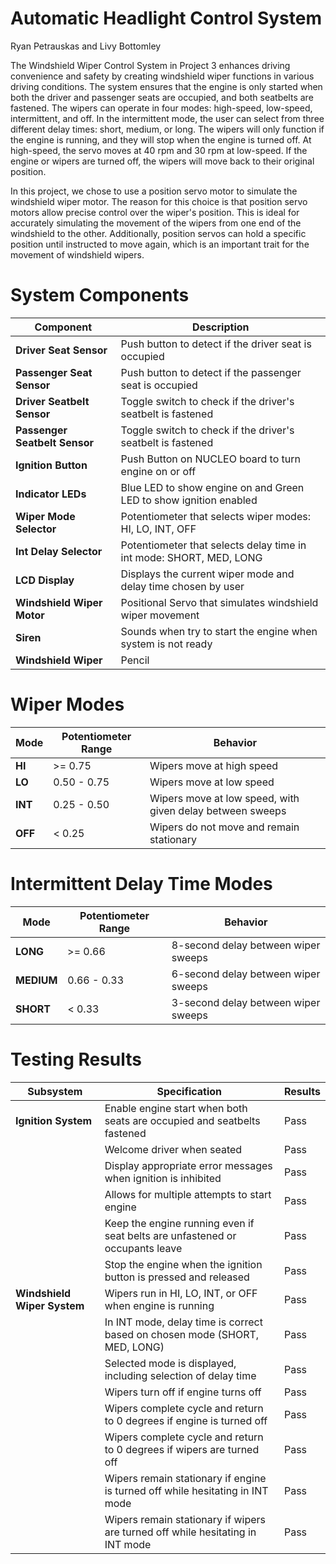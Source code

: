 # Automatic Headlight Control System  

Ryan Petrauskas and Livy Bottomley

The Windshield Wiper Control System in Project 3 enhances driving convenience and safety by creating windshield wiper functions in various driving conditions. The system ensures that the engine is only started when both the driver and passenger seats are occupied, and both seatbelts are fastened. The wipers can operate in four modes: high-speed, low-speed, intermittent, and off. In the intermittent mode, the user can select from three different delay times: short, medium, or long. The wipers will only function if the engine is running, and they will stop when the engine is turned off. At high-speed, the servo moves at 40 rpm and 30 rpm at low-speed. If the engine or wipers are turned off, the wipers will move back to their original position.

In this project, we chose to use a position servo motor to simulate the windshield wiper motor. The reason for this choice is that position servo motors allow precise control over the wiper's position. This is ideal for accurately simulating the movement of the wipers from one end of the windshield to the other. Additionally, position servos can hold a specific position until instructed to move again, which is an important trait for the movement of windshield wipers.


# System Components  

| Component                     | Description                                                         |
|-------------------------------|---------------------------------------------------------------------|
| **Driver Seat Sensor**        | Push button to detect if the driver seat is occupied                |
| **Passenger Seat Sensor**     | Push button to detect if the passenger seat is occupied             |
| **Driver Seatbelt Sensor**    | Toggle switch to check if the driver's seatbelt is fastened         |
| **Passenger Seatbelt Sensor** | Toggle switch to check if the driver's seatbelt is fastened         |
| **Ignition Button**           | Push Button on NUCLEO board to turn engine on or off                |
| **Indicator LEDs**            | Blue LED to show engine on and Green LED to show ignition enabled   |
| **Wiper Mode Selector**       | Potentiometer that selects wiper modes: HI, LO, INT, OFF            |
| **Int Delay Selector**        | Potentiometer that selects delay time in int mode: SHORT, MED, LONG |
| **LCD Display**               | Displays the current wiper mode and delay time chosen by user       |
| **Windshield Wiper Motor**    | Positional Servo that simulates windshield wiper movement           |
| **Siren**                     | Sounds when try to start the engine when system is not ready        |
| **Windshield Wiper**          | Pencil                                                              |

# Wiper Modes  

| Mode    | Potentiometer Range | Behavior                                                  |
|---------|---------------------|-----------------------------------------------------------|
| **HI**  | >= 0.75             | Wipers move at high speed                                 |
| **LO**  | 0.50 - 0.75         | Wipers move at low speed                                  |
| **INT** | 0.25 - 0.50         | Wipers move at low speed, with given delay between sweeps |
| **OFF** | < 0.25              | Wipers do not move and remain stationary                  |

# Intermittent Delay Time Modes  

| Mode       | Potentiometer Range | Behavior                            |
|------------|---------------------|-------------------------------------|
| **LONG**   | >= 0.66             | 8-second delay between wiper sweeps |
| **MEDIUM** | 0.66 - 0.33         | 6-second delay between wiper sweeps |
| **SHORT**  | < 0.33              | 3-second delay between wiper sweeps |

# Testing Results  

| Subsystem                   | Specification                                                                  | Results  | 
|-----------------------------|--------------------------------------------------------------------------------|----------|
| **Ignition System**         | Enable engine start when both seats are occupied and seatbelts fastened        |  Pass    |
|                             | Welcome driver when seated                                                     |  Pass    |
|                             | Display appropriate error messages when ignition is inhibited                  |  Pass    |
|                             | Allows for multiple attempts to start engine                                   |  Pass    |
|                             | Keep the engine running even if seat belts are unfastened or occupants leave   |  Pass    |
|                             | Stop the engine when the ignition button is pressed and released               |  Pass    |
| **Windshield Wiper System** | Wipers run in HI, LO, INT, or OFF when engine is running                       |  Pass    |
|                             | In INT mode, delay time is correct based on chosen mode (SHORT, MED, LONG)     |  Pass    |
|                             | Selected mode is displayed, including selection of delay time                  |  Pass    |
|                             | Wipers turn off if engine turns off                                            |  Pass    |
|                             | Wipers complete cycle and return to 0 degrees if engine is turned off          |  Pass    |
|                             | Wipers complete cycle and return to 0 degrees if wipers are turned off         |  Pass    |
|                             | Wipers remain stationary if engine is turned off while hesitating in INT mode  |  Pass    |
|                             | Wipers remain stationary if wipers are turned off while hesitating in INT mode |  Pass    |




